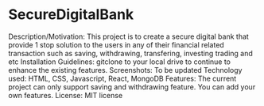 # SecureDigitalBank
Description/Motivation: This project is to create a secure digital bank that provide 1 stop solution to the users in any of their financial related transaction such as saving, withdrawing, transfering, investing trading and etc
Installation Guidelines: gitclone to your local drive to continue to enhance the existing features.
Screenshots: To be updated
Technology used: HTML, CSS, Javascript, React, MongoDB
Features: The current project can only support saving and withdrawing feature. You can add your own features.
License: MIT license
